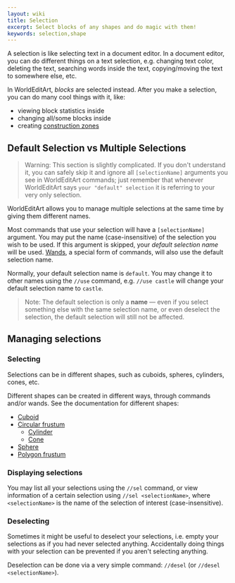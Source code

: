 ```yaml
---
layout: wiki
title: Selection
excerpt: Select blocks of any shapes and do magic with them!
keywords: selection,shape
---
```


A selection is like selecting text in a document editor. In a document editor, you can do different things on a text
selection, e.g. changing text color, deleting the text, searching words inside the text, copying/moving the text to
somewhere else, etc.

In WorldEditArt, _blocks_ are selected instead. After you make a selection, you can do many cool things with it, like:

- viewing block statistics inside
- changing all/some blocks inside
- creating [construction zones](Construction_zone)

## Default Selection vs Multiple Selections
> Warning: This section is slightly complicated. If you don't understand it, you can safely skip it and ignore all
  `[selectionName]` arguments you see in WorldEditArt commands; just remember that whenever WorldEditArt says
  `your "default" selection` it is referring to your very only selection.

WorldEditArt allows you to manage multiple selections at the same time by giving them different names.

Most commands that use your selection will have a `[selectionName]` argument. You may put the name (case-insensitive) of
the selection you wish to be used. If this argument is skipped, your _default selection name_ will be used.
[Wands](Wand), a special form of commands, will also use the default selection name.

Normally, your default selection name is `default`. You may change it to other names using the `//use` command, e.g.
`//use castle` will change your default selection name to `castle`.

> Note: The default selection is only a **name** &mdash; even if you select something else with the same selection name,
  or even deselect the selection, the default selection will still not be affected.

<!-- TODO: Implement sending selection to another builder -->

## Managing selections
### Selecting
Selections can be in different shapes, such as cuboids, spheres, cylinders, cones, etc.

Different shapes can be created in different ways, through commands and/or wands. See the documentation for different
shapes:

* [Cuboid](Shapes/Cuboid)
* [Circular frustum](Shapes/CCC)
  * [Cylinder](Shapes/CCC#cylinder)
  * [Cone](Shapes/CCC#cone)
* [Sphere](Shapes/Sphere)
* [Polygon frustum](Shapes/Polygon_frustum)

### Displaying selections
You may list all your selections using the `//sel` command, or view information of a certain selection using
`//sel <selectionName>`, where `<selectionName>` is the name of the selection of interest (case-insensitive).

### Deselecting
Sometimes it might be useful to deselect your selections, i.e. empty your selections as if you had never selected
anything. Accidentally doing things with your selection can be prevented if you aren't selecting anything.

Deselection can be done via a very simple command: `//desel` (or `//desel <selectionName>`).
